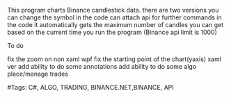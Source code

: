 This program charts Binance candlestick data.
there are two versions 
you can change the symbol in the code
can attach api for further commands in the code
it automatically gets the maximum number of candles you can get based on the current time you run the program (Binance api limit is 1000)

To do 

fix the zoom on non xaml wpf
fix the starting point of the chart(yaxis) xaml ver
add ability to do some annotations
add ability to do some algo 
place/manage trades


#Tags: C#, ALGO, TRADING, BINANCE.NET,BINANCE, API
